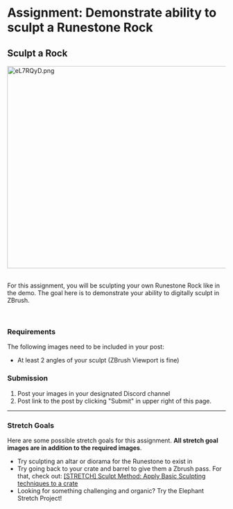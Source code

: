 # Assignment: Demonstrate ability to sculpt a Runestone Rock

<h2>Sculpt a Rock</h2>
<p><img src="https://vertexschool.instructure.com/courses/172/files/10618/preview?verifier=m6yjnevZfwNaRJLnAhCyc4EXn1cEeCQYacCu4xyp" alt="eL7RQyD.png" width="640" height="466" data-api-endpoint="https://vertexschool.instructure.com/api/v1/courses/172/files/10618" data-api-returntype="File">&nbsp;&nbsp;</p>
<p>For this assignment, you will be sculpting your own Runestone Rock like in the demo. The goal here is to demonstrate your ability to digitally sculpt in ZBrush.</p>
<p>&nbsp;</p>
<h3>Requirements</h3>
<p>The following images need to be included in your post:</p>
<ul>
<li>At least 2 angles of your sculpt (ZBrush Viewport is fine)</li>
</ul>
<h3>Submission</h3>
<ol>
<li>Post your images in your designated Discord channel</li>
<li>Post link to the post by clicking "Submit" in upper right of this page.</li>
</ol>
<hr>
<h3>Stretch Goals</h3>
<p>Here are some possible stretch goals for this assignment.<span>&nbsp;</span><strong>All stretch goal images are in addition to the required images</strong>.</p>
<ul>
<li>Try sculpting an altar or diorama for the Runestone to exist in</li>
<li>Try going back to your crate and barrel to give them a Zbrush pass. For that, check out: <a title="[STRETCH] Sculpt Method: Apply Basic Sculpting techniques to a crate" href="https://vertexschool.instructure.com/courses/172/pages/stretch-sculpt-method-apply-basic-sculpting-techniques-to-a-crate" data-api-endpoint="https://vertexschool.instructure.com/api/v1/courses/172/pages/stretch-sculpt-method-apply-basic-sculpting-techniques-to-a-crate" data-api-returntype="Page">[STRETCH] Sculpt Method: Apply Basic Sculpting techniques to a crate</a>&nbsp;</li>
<li>Looking for something challenging and organic? Try the Elephant Stretch Project!</li>
</ul>